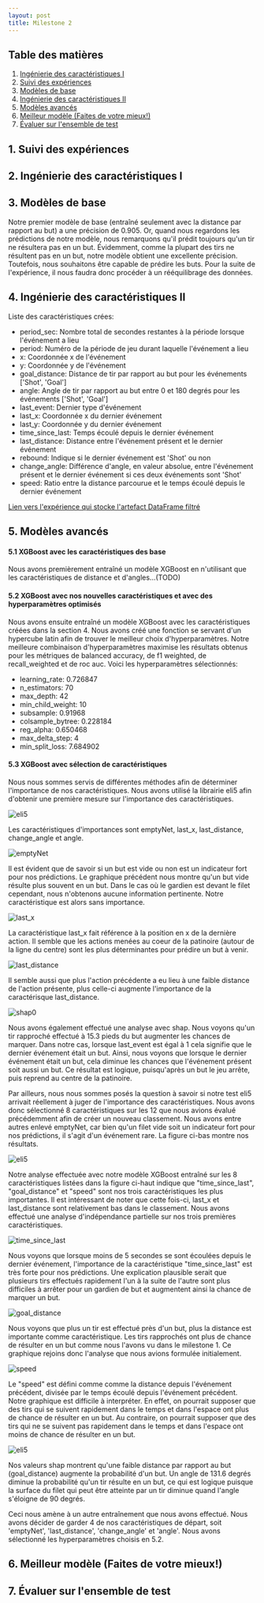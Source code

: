 ```yaml
---
layout: post
title: Milestone 2
---
```


## Table des matières

1. [Ingénierie des caractéristiques I](#ingenierie_des_caracteristiques_1)
2. [Suivi des expériences](#suivi_experiences)
3. [Modèles de base](#modeles_de_base)
4. [Ingénierie des caractéristiques II](#ingenierie_des_caracteristiques_2)
5. [Modèles avancés](#modeles_avances)
6. [Meilleur modèle (Faites de votre mieux!)](#meilleur_modele)
7. [Évaluer sur l'ensemble de test](#evaluer_ensemble_test)

## 1. Suivi des expériences

## 2. Ingénierie des caractéristiques I

## 3. Modèles de base

Notre premier modèle de base (entraîné seulement avec la distance par rapport au but) a une précision de 0.905. Or, quand nous regardons les prédictions de notre modèle, 
nous remarquons qu'il prédit toujours qu'un tir ne résultera pas en un but. Évidemment, comme la plupart des tirs ne résultent pas en un but, notre modèle obtient
une excellente précision. Toutefois, nous souhaitons être capable de prédire les buts. Pour la suite de l'expérience, il nous faudra donc procéder
à un rééquilibrage des données.

## 4. Ingénierie des caractéristiques II
Liste des caractéristiques crées:
<ul>
  <li> period_sec: Nombre total de secondes restantes à la période lorsque l'événement a lieu
  <li> period: Numéro de la période de jeu durant laquelle l'événement a lieu
  <li> x:  Coordonnée x de l'événement
  <li> y: Coordonnée y de l'événement
  <li> goal_distance: Distance de tir par rapport au but pour les événements ['Shot', 'Goal']
  <li> angle: Angle de tir par rapport au but entre 0 et 180 degrés pour les événements ['Shot', 'Goal']
  <li> last_event: Dernier type d'événement
  <li> last_x: Coordonnée x du dernier événement
  <li> last_y: Coordonnée y du dernier événement
  <li> time_since_last: Temps écoulé depuis le dernier événement
  <li> last_distance: Distance entre l'événement présent et le dernier événement
  <li> rebound: Indique si le dernier événement est 'Shot' ou non
  <li> change_angle: Différence d'angle, en valeur absolue, entre l'événement présent et le dernier événement si ces deux événements sont 'Shot'
  <li> speed: Ratio entre la distance parcourue et le temps écoulé depuis le dernier événement
</ul>

[Lien vers l'expérience qui stocke l'artefact DataFrame filtré](https://www.comet.com/jhd/project-ds-ift6758-a23/5ea27708dda94f978f538c1bd1c3a72b?assetId=046136edf7ba4a88b41a4543d824da6e&assetPath=dataframes&experiment-tab=assetStorage)

## 5. Modèles avancés

#### 5.1 XGBoost avec les caractéristiques des base
Nous avons premièrement entraîné un modèle XGBoost en n'utilisant que les caractéristiques de distance et d'angles...(TODO)

#### 5.2 XGBoost avec nos nouvelles caractéristiques et avec des hyperparamètres optimisés
Nous avons ensuite entraîné un modèle XGBoost avec les caractéristiques créées dans la section 4. Nous avons créé une fonction se servant d'un hypercube latin afin de trouver le meilleur choix d'hyperparamètres. Notre meilleure combinaison d'hyperparamètres maximise les résultats obtenus pour les métriques de balanced accuracy, de f1 weighted, de recall_weighted et de roc auc. Voici les hyperparamètres sélectionnés:

<ul>
  <li>learning_rate: 0.726847</li>
  <li>n_estimators: 70</li>
  <li>max_depth: 42</li>
  <li>min_child_weight: 10</li>
  <li>subsample: 0.91968</li>
  <li>colsample_bytree: 0.228184</li>
  <li>reg_alpha: 0.650468</li>
  <li>max_delta_step: 4</li>
  <li>min_split_loss: 7.684902</li>
</ul>

#### 5.3 XGBoost avec sélection de caractéristiques
Nous nous sommes servis de différentes méthodes afin de déterminer l'importance de nos caractéristiques. Nous avons utilisé la librairie eli5 afin d'obtenir une première mesure sur l'importance des caractéristiques.

![eli5](https://raw.githubusercontent.com/julien-hebert-doutreloux/Project-Blog-IFT6758-A23/main/public/milestone_2/eli5_2.jpg)

Les caractéristiques d'importances sont emptyNet, last_x, last_distance, change_angle et angle. 

![emptyNet](https://raw.githubusercontent.com/julien-hebert-doutreloux/Project-Blog-IFT6758-A23/main/public/milestone_2/emptyNet_plot.png)

Il est évident que de savoir si un but est vide ou non est un indicateur fort pour nos prédictions. Le graphique précédent nous montre qu'un but vide résulte plus souvent en un but. Dans le cas où le gardien est devant le filet cependant, nous n'obtenons aucune information pertinente. Notre caractéristique est alors sans importance.

![last_x](https://raw.githubusercontent.com/julien-hebert-doutreloux/Project-Blog-IFT6758-A23/main/public/milestone_2/last_x_plot.png)

La caractéristique last_x fait référence à la position en x de la dernière action. Il semble que les actions menées au coeur de la patinoire (autour de la ligne du centre) sont les plus déterminantes pour prédire un but à venir.

![last_distance](https://raw.githubusercontent.com/julien-hebert-doutreloux/Project-Blog-IFT6758-A23/main/public/milestone_2/last_distance_plot.png)

Il semble aussi que plus l'action précédente a eu lieu à une faible distance de l'action présente, plus celle-ci augmente l'importance de la caractérisque last_distance.

![shap0](https://raw.githubusercontent.com/julien-hebert-doutreloux/Project-Blog-IFT6758-A23/main/public/milestone_2/shap_0.jpg)

Nous avons également effectué une analyse avec shap. Nous voyons qu'un tir rapproché effectué à 15.3 pieds du but augmenter les chances de marquer. Dans notre cas, lorsque last_event est égal à 1 cela signifie que le dernier événement était un but. Ainsi, nous voyons que lorsque le dernier événement était un but, cela diminue les chances que l'événement présent soit aussi un but. Ce résultat est logique, puisqu'après un but le jeu arrête, puis reprend au centre de la patinoire. 

Par ailleurs, nous nous sommes posés la question à savoir si notre test eli5 arrivait réellement à juger de l'importance des caractéristiques. Nous avons donc sélectionné 8 caractéristiques sur les 12 que nous avions évalué précédemment afin de créer un nouveau classement. Nous avons entre autres enlevé emptyNet, car bien qu'un filet vide soit un indicateur fort pour nos prédictions, il s'agit d'un événement rare. La figure ci-bas montre nos résultats.

![eli5](https://raw.githubusercontent.com/julien-hebert-doutreloux/Project-Blog-IFT6758-A23/main/public/milestone_2/eli5.jpg)

Notre analyse effectuée avec notre modèle XGBoost entraîné sur les 8 caractéristiques listées dans la figure ci-haut indique que "time_since_last", "goal_distance" et "speed" sont nos trois caractéristiques les plus importantes. Il est intéressant de noter que cette fois-ci, last_x et last_distance sont relativement bas dans le classement. Nous avons effectué une analyse d'indépendance partielle sur nos trois premières caractéristiques.

![time_since_last](https://raw.githubusercontent.com/julien-hebert-doutreloux/Project-Blog-IFT6758-A23/main/public/milestone_2/time_since_last_plot.png)

Nous voyons que lorsque moins de 5 secondes se sont écoulées depuis le dernier événement, l'importance de la caractéristique "time_since_last" est très forte pour nos prédictions. Une explication plausible serait que plusieurs tirs effectués rapidement l'un à la suite de l'autre sont plus difficiles à arrêter pour un gardien de but et augmentent ainsi la chance de marquer un but. 

![goal_distance](https://raw.githubusercontent.com/julien-hebert-doutreloux/Project-Blog-IFT6758-A23/main/public/milestone_2/goal_distance_plot.png)

Nous voyons que plus un tir est effectué près d'un but, plus la distance est importante comme caractéristique. Les tirs rapprochés ont plus de chance de résulter en un but comme nous l'avons vu dans le milestone 1. Ce graphique rejoins donc l'analyse que nous avions formulée initialement.

![speed](https://raw.githubusercontent.com/julien-hebert-doutreloux/Project-Blog-IFT6758-A23/main/public/milestone_2/speed_plot.png)

Le "speed" est défini comme comme la distance depuis l'événement précédent, divisée par le temps écoulé depuis l'événement précédent. Notre graphique est difficile à interpréter. En effet, on pourrait supposer que des tirs qui se suivent rapidement dans le temps et dans l'espace ont plus de chance de résulter en un but. Au contraire, on pourrait supposer que des tirs qui ne se suivent pas rapidement dans le temps et dans l'espace ont moins de chance de résulter en un but. 

![eli5](https://raw.githubusercontent.com/julien-hebert-doutreloux/Project-Blog-IFT6758-A23/main/public/milestone_2/shap.jpg)

Nos valeurs shap montrent qu'une faible distance par rapport au but (goal_distance) augmente la probabilité d'un but. Un angle de 131.6 degrés diminue la probabilité qu'un tir résulte en un but, ce qui est logique puisque la surface du filet qui peut être atteinte par un tir diminue quand l'angle s'éloigne de 90 degrés.

Ceci nous amène à un autre entraînement que nous avons effectué. Nous avons décider de garder  4 de nos caractéristiques de départ, soit 'emptyNet', 'last_distance', 'change_angle' et 'angle'. Nous avons sélectionné les hyperparamètres choisis en 5.2. 

## 6. Meilleur modèle (Faites de votre mieux!)

## 7. Évaluer sur l'ensemble de test
